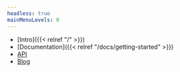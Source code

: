 ```yaml
---
headless: true
mainMenuLevels: 0
---
```


 - [Intro]({{< relref "/" >}})
 - [Documentation]({{< relref "/docs/getting-started" >}})
 - [API](/api/redbpf/)
 - [Blog](https://blog.redsift.com/category/labs/)
